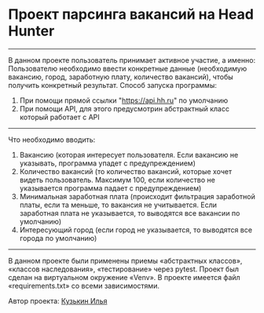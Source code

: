 # Проект парсинга вакансий на Head Hunter
_______
В данном проекте пользователь принимает активное участие, а именно:
Пользователю необходимо ввести конкретные данные (необходимую вакансию, город, заработную плату, количество вакансий), чтобы получить конкретный результат.
Способ запуска программы: 
1. При помощи прямой ссылки "https://api.hh.ru" по умолчанию
2. При помощи API, для этого предусмотрин абстрактный класс который работает с API
_______
Что необходимо вводить: 
1.	Вакансию (которая интересует пользователя. Если вакансию не указывать, программа упадет с предупреждением)
2.	Количество вакансий (то количество вакансий, которые хочет видеть пользователь. Максимум 100, если количество не указывается программа падает с предупреждением)
3.	Минимальная заработная плата (происходит фильтрация заработной платы, если та меньше, то вакансия не учитывается. Если заработная плата не указывается, то выводятся все вакансии по умолчанию)
4.	Интересующий город (если город не указывается, то выводятся все города по умолчанию)
_______

В данном проекте были применены приемы «абстрактных классов», «классов наследования», «тестирование» через pytest. 
Проект был сделан на виртуальном окружение «Venv».
В проекте имеется файл «requirements.txt» со всеми зависимостями.

Автор проекта:
[Кузькин Илья](https://github.com/Meatdam)

